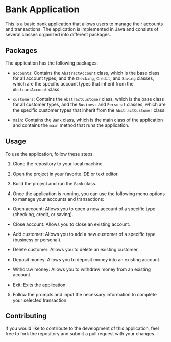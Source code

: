 # Bank Application

This is a basic bank application that allows users to manage their accounts and transactions. 
The application is implemented in Java and consists of several classes organized into different packages.

## Packages

The application has the following packages:

- `accounts`: Contains the `AbstractAccount` class, which is the base class for all account types, and the `Checking`, `Credit`, and `Saving` classes, 
which are the specific account types that inherit from the `AbstractAccount` class.

- `customers`: Contains the `AbstractCustomer` class, which is the base class for all customer types, and the `Business` and `Personal` classes, 
which are the specific customer types that inherit from the `AbstractCustomer` class.

- `main`: Contains the `Bank` class, which is the main class of the application and contains the `main` method that runs the application.

## Usage

To use the application, follow these steps:

1. Clone the repository to your local machine.

2. Open the project in your favorite IDE or text editor.

3. Build the project and run the `Bank` class.

4. Once the application is running, you can use the following menu options to manage your accounts and transactions:

- Open account: Allows you to open a new account of a specific type (checking, credit, or saving).

- Close account: Allows you to close an existing account.

- Add customer: Allows you to add a new customer of a specific type (business or personal).

- Delete customer: Allows you to delete an existing customer.

- Deposit money: Allows you to deposit money into an existing account.

- Withdraw money: Allows you to withdraw money from an existing account.

- Exit: Exits the application.

5. Follow the prompts and input the necessary information to complete your selected transaction.

## Contributing

If you would like to contribute to the development of this application, feel free to fork the repository and submit a pull request with your changes.
